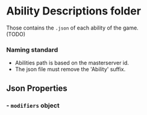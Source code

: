 # Ability Descriptions folder
Those contains the `.json` of each ability of the game.   
(TODO)

### Naming standard
- Abilities path is based on the masterserver id.
- The json file must remove the 'Ability' suffix.

## Json Properties
### - ``modifiers`` object